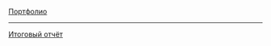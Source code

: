 [Портфолио](https://calm-wave-51831.herokuapp.com/)

***

[Итоговый отчёт](https://drive.google.com/open?id=1qi_Spi-kIL4f25ucKiKHs6-5DQpMshzYeaV-LQFzSD8)

